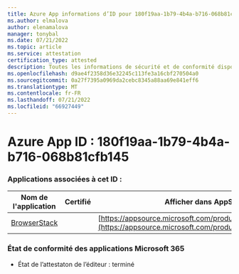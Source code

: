 ```yaml
---
title: Azure App informations d’ID pour 180f19aa-1b79-4b4a-b716-068b81cfb145
ms.author: elmalova
author: elenamalova
manager: tonybal
ms.date: 07/21/2022
ms.topic: article
ms.service: attestation
certification_type: attested
description: Toutes les informations de sécurité et de conformité disponibles pour 180f19aa-1b79-4b4a-b716-068b81cfb145.
ms.openlocfilehash: d9ae4f2358d36e32245c113fe3a16cbf270504a0
ms.sourcegitcommit: 0a27f7395a0969da2cebc8345a88aa69e841eff6
ms.translationtype: MT
ms.contentlocale: fr-FR
ms.lasthandoff: 07/21/2022
ms.locfileid: "66927449"
---
```

# <a name="azure-app-id-180f19aa-1b79-4b4a-b716-068b81cfb145"></a>Azure App ID : 180f19aa-1b79-4b4a-b716-068b81cfb145


### <a name="apps-associated-with-this-id"></a>Applications associées à cet ID :
| **Nom de l'application** | **Certifié** | **Afficher dans AppSource** |
|--------------|---------------|-----------------------|
| [BrowserStack](../forward/WA200004404.md) |  | [https://appsource.microsoft.com/product/office/WA200004404](https://appsource.microsoft.com/product/office/WA200004404) |

### <a name="microsoft-365-app-compliance-status"></a>État de conformité des applications Microsoft 365
- État de l’attestaton de l’éditeur : terminé
